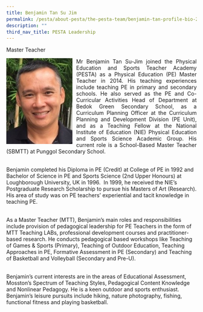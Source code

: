 ```yaml
---
title: Benjamin Tan Su Jim
permalink: /pesta/about-pesta/the-pesta-team/benjamin-tan-profile-bio-2019/
description: ""
third_nav_title: PESTA Leadership
---
```

Master Teacher

<p style="float:left; margin: 0 10px 0px 0">
<img src="/images/benjamin-tan-su-jime0ed98aa860f493ab19ad4e87f3f1d12.jpeg" alt="Talent Development" style="width:175px" /></p>
<p style="text-align:justify">
Mr Benjamin Tan Su-Jim joined the Physical Education and Sports Teacher Academy (PESTA) as a Physical Education (PE) Master Teacher in 2014. His teaching experiences include teaching PE in primary and secondary schools. He also served as the PE and Co-Curricular Activities Head of Department at Bedok Green Secondary School, as a Curriculum Planning Officer at the Curriculum Planning and Development Division (PE Unit), and as a Teaching Fellow at the National Institute of Education (NIE) Physical Education and Sports Science Academic Group. His current role is a School-Based Master Teacher (SBMTT) at Punggol Secondary School.<br><br>

Benjamin completed his Diploma in PE (Credit) at College of PE in 1992 and Bachelor of Science in PE and Sports Science (2nd Upper Honours) at Loughborough University, UK in 1996.  In 1999, he received the NIE’s Postgraduate Research Scholarship to pursue his Masters of Art (Research). His area of study was on PE teachers’ experiential and tacit knowledge in teaching PE.<br><br>  

As a Master Teacher (MTT), Benjamin’s main roles and responsibilities include provision of pedagogical leadership for PE Teachers in the form of MTT Teaching LABs, professional development courses and practitioner-based research. He conducts pedagogical based workshops like Teaching of Games & Sports (Primary), Teaching of Outdoor Education, Teaching Approaches in PE, Formative Assessment in PE (Secondary) and Teaching of Basketball and Volleyball (Secondary and Pre-U).  <br><br>

Benjamin’s current interests are in the areas of Educational Assessment, Mosston’s Spectrum of Teaching Styles, Pedagogical Content Knowledge and Nonlinear Pedagogy. He is a keen outdoor and sports enthusiast. Benjamin’s leisure pursuits include hiking, nature photography, fishing, functional fitness and playing basketball.</p>